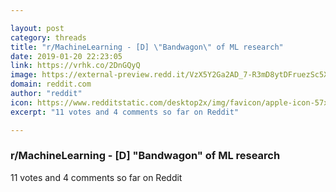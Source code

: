 ```yaml
---

layout: post
category: threads
title: "r/MachineLearning - [D] \"Bandwagon\" of ML research"
date: 2019-01-20 22:23:05
link: https://vrhk.co/2DnGQyQ
image: https://external-preview.redd.it/VzX5Y2Ga2AD_7-R3mD8ytDFruezSc5XhqN8a1ozlqn0.jpg?auto=webp&s=2573d33d2f0e2697409231740ee771515017031f
domain: reddit.com
author: "reddit"
icon: https://www.redditstatic.com/desktop2x/img/favicon/apple-icon-57x57.png
excerpt: "11 votes and 4 comments so far on Reddit"

---
```


### r/MachineLearning - [D] "Bandwagon" of ML research

11 votes and 4 comments so far on Reddit